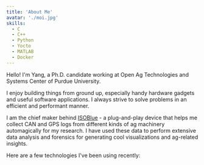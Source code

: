 ```yaml
---
title: 'About Me'
avatar: './moi.jpg'
skills:
  - C
  - C++
  - Python
  - Yocto
  - MATLAB
  - Docker
---
```


Hello! I'm Yang, a Ph.D. candidate working at Open Ag Technologies and
Systems Center of Purdue University.

I enjoy building things from ground up, especially handy hardware gadgets and
useful software applications. I always strive to solve problems in an
efficient and performant manner.

I am the chief maker behind [ISOBlue](https://www.isoblue.org/) - a
plug-and-play device that helps me collect CAN and GPS logs from different
kinds of ag machinery automagically for my research. I have used these data
to perform extensive data analysis and forensics for generating cool
visualizations and ag-related insights.

Here are a few technologies I've been using recently:
